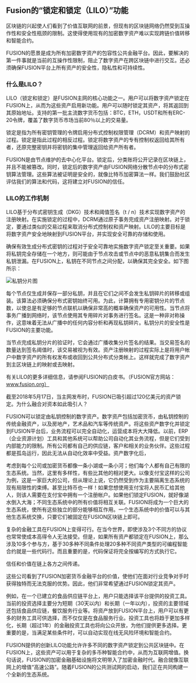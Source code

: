 ## Fusion的“锁定和锁定（LILO）”功能

区块链的兴起使人们看到了价值互联网的前景，但现有的区块链网络仍然受到互操作性和安全性瓶颈的限制。这使得使用现有的加密数字资产难以实现跨链价值转移和智能合约。

FUSION的愿景是成为所有加密数字资产的包容性公共金融平台。因此，要解决的第一件事就是当前的互操作性限制，阻止了数字资产在跨区块链中进行交互。还必须确保FUSION平台上所有资产的安全性，隐私性和可持续性。

### 什么是LILO？

LILO（锁定和锁定）是FUSION主网的核心功能之一。用户可以将数字资产锁定在FUSION上，从而为这些资产启用新功能。用户可以随时锁定其资产，将其返回到其原始地址。支持的第一批主流数字货币包括：BTC，ETH，USDT和所有ERC-20令牌，覆盖了数字货币市场当前80％以上的交易量。

锁定是指为所有密钥管理的令牌启用分布式控制权限管理（DCRM）和资产映射的过程。锁定是指此过程的相反过程。锁定将数字资产的专有控制权返回给其所有者，还原完整密钥并将密钥的集中管理返回给资产所有者。

FUSION是由节点维护的去中心化平台。锁定后，分类账将公开记录在区块链上，并且不能被篡改。同时，锁定后的数字资产由FUSION网络分散节点中的分布式密钥算法管理。这些算法被证明是安全的，就像比特币加密算法一样。我们鼓励社区评估我们的算法和代码，这将建立对FUSION的信任。

### LILO的工作机制

LILO基于分布式密钥生成（DKG）技术和阈值签名（t / n）技术实现数字资产的注册映射。在实施锁定的过程中，DCRM通过原子事务完成资产注册映射。对于锁定，要通过类似的交易过程来取消分布式控制权和资产映射。LILO的主要目标是将数字资产安全地映射到FUSION平台，并实现安全可靠的存储和使用。

确保有效生成分布式密钥的过程对于安全可靠地实施数字资产锁定至关重要。如果将私钥完全存储在一个地方，则可能由于节点攻击或节点中的恶意私钥集合而发生私钥泄漏。在FUSION上，私钥在不同节点之间分配，以确保其完全安全。如下图所示：

![私钥分片图](https://i.loli.net/2019/11/14/4GxNPa8XYdvebnQ.png)

每个节点仅生成并保存一部分私钥，并且在它们之间不会发生私钥碎片的转移或组装。该算法必须确保分布式密钥始终可用。为此，计算拥有专用密钥分片的节点数，以使总是有足够的节点联机以确保非常高的概率确保资产的可用性。当节点将事务广播到网络时，该节点使用其专用碎片对事务进行签名。这是一种非对称操作，这意味着无法从广播中的任何内容分析和再现私钥碎片。私钥分片的安全性是FUSION的主要功能。

当节点完成私钥分片的验证时，它会通过广播收集分片签名的结果。当交易签名的数量达到签名阈值时，该交易被视为有效。资产注册映射的过程实际上是将用户帐户中数字资产的所有权发布或收回到公共分布式分类帐上。这样就完成了数字资产到主区块链上的映射或去映射。

有关LILO的更多详细信息，请参阅FUSION的白皮书。（FUSION官方网站：www.fusion.org）

截至2018年5月17日，当主网发布时，FUSION已吸引超过120亿美元的资产锁定。为什么融合对资本如此吸引人？

FUSION可以锁定由私钥控制的数字资产。数字资产包括加密货币，由私钥控制的传统金融资产，以及房地产，艺术品和汽车等传统资产。将这些资产数字化并锁定到FUSION平台后，业务流程可以完全自动化，运营成本将大大降低。以前，ERP（企业资源计划）工具和其他系统可以帮助公司自动化其业务流程，但是它们受到内部能力的限制。所有公司都有自己的供应链，客户和相关的业务伙伴。这些过程都是孤岛运行，因此无法从自动化效率中受益。资产数字化后，

考虑到每个公司或加密货币都像一条小湖或一条小河；他们每个人都有自己有限的生态系统。当然，这里有多样性，有些比其他的相对更大。以像支付宝这样的公司为例，这是一家巨大的公司，但从理论上说，它仍然受到作为主要隔离生态系统的现有局限性的束缚。甚至比特币也一样！如果您想使用支付宝将人民币汇给其他人，则该人需要在支付宝中拥有一个注册帐户。如果他们锁定FUSION，就好像湖水倒入大海；不同生态系统中的所有价值将相互关联。FUSION将成为一个巨大的生态系统，使所有这些独立的部分能够相互作用。一个生态系统中的价值可以与其他生态系统交换，只要它们被固定在FUSION区块链上即可。

复杂的金融工具在FUSION上变得可行。在当今世界，即使涉及3个不同方的协议也常常使成本高得令人无法接受。但是，如果所有资产都锁定在FUSION上，那么涉及10多个参与方，基于30多种不同条件处理20多种不同资产类型的可编程智能合约就是一些代码行。而且重要的是，代码保证将完全按编写的方式执行它。

信任和价值在链上各方之间传递。

这些公司看到了FUSION加密货币金融平台的价值，使他们在面对行业竞争对手时获得独特而无法克服的优势。因此，他们非常希望通过FUSION锁定其资产。

例如，在一个已建立的食品供应链平台上，用户只能选择该平台提供的投资工具。当前的投资选择主要分为短期（30天以内）和长期（一年以内），投资的主要领域还包括食品供应链，餐饮服务行业等。将资产放到FUSION平台上，用户可以有更多的财务工具可供选择，而不仅仅是在食品服务行业。投资工具也将趋于更加多样化，长期（超过1年）的金融投资工具也将向公众开放，为他们提供更多选择。更重要的是，当满足某些条件时，可以自动实现在线无风险环境和智能合约。

FUSION提供的创新LILO功能允许许多不同的数字资产锁定到公共区块链中。在FUSION上，这些资产可以用于复杂的多币种智能合约中，从而为互联网增值。换句话说，FUSION的加密金融基础设施将文明带入了加密金融时代。融合就像互联网上的增值“高速公路”。随着FUSION的公共测试网的启动，我们正在共同构建一个全新的生态系统。

